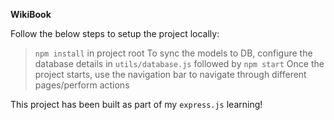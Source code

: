 **WikiBook**

Follow the below steps to setup the project locally:
> `npm install` in project root
> To sync the models to DB, configure the database details in `utils/database.js` followed by `npm start`
> Once the project starts, use the navigation bar to navigate through different pages/perform actions

This project has been built as part of my `express.js` learning!